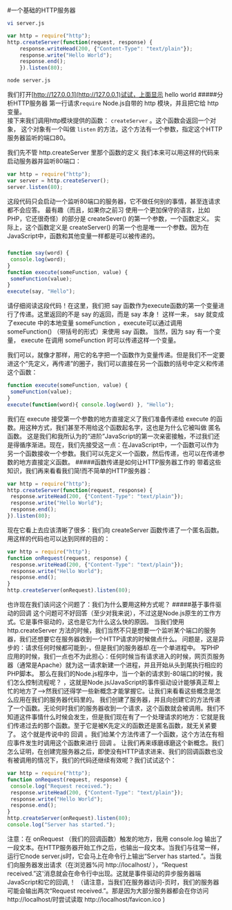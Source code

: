 #一个基础的HTTP服务器
```bash
vi server.js
```
```js
var http = require("http");
http.createServer(function(request, response) {
	response.writeHead(200, {"Content-Type": "text/plain"});
	response.write("Hello World");
	response.end();
	}).listen(80);
```
```bash
node server.js
```
我们打开[http://127.0.0.1](http://127.0.0.1)试试，上面显示 hello world
#####分析HTTP服务器
第一行请求`require` Node.js自带的 http 模块，并且把它给 http 变量。				
接下来我们调用http模块提供的函数： `createServer` 。这个函数会返回一个对象，
这个对象有一个叫做 `listen` 的方法，这个方法有一个参数，指定这个HTTP服务器监听的端口80。

我们先不管 http.createServer 里那个函数的定义
我们本来可以用这样的代码来启动服务器并监听80端口：
```js
var http = require("http");
var server = http.createServer();
server.listen(80);
```
这段代码只会启动一个监听80端口的服务器，它不做任何别的事情，甚至连请求都不会应答。
最有趣（而且，如果你之前习 使用一个更加保守的语言，比如PHP，它还很奇怪）的部分是 createSever() 的第一个参数，一个函数定义。
实际上，这个函数定义是 createServer() 的第一个也是唯一一个参数。因为在JavaScript中，函数和其他变量一样都是可以被传递的。
#####
```js
function say(word) {
 console.log(word);
}
function execute(someFunction, value) {
 someFunction(value);
}
execute(say, "Hello");
```
请仔细阅读这段代码！在这里，我们把 say 函数作为execute函数的第一个变量进行了传递。这里返回的不是 say 的返回，而是 say 本身！
这样一来， say 就变成了execute 中的本地变量 someFunction ，execute可以通过调用 someFunction() （带括号的形式）来使用 say 函数。
当然，因为 say 有一个变量， execute 在调用 someFunction 时可以传递这样一个变量。

我们可以，就像才那样，用它的名字把一个函数作为变量传递。但是我们不一定要进这个“先定义，再传递”的圈子，我们可以直接在另一个函数的括号中定义和传递这个函数：
```js
function execute(someFunction, value) {
 someFunction(value);
}
execute(function(word){ console.log(word) }, "Hello");
```
我们在 execute 接受第一个参数的地方直接定义了我们准备传递给 execute 的函数。用这种方式，我们甚至不用给这个函数起名字，这也是为什么它被叫做 匿名函数。
这是我们和我所认为的“进阶”JavaScript的第一次亲密接触，不过我们还是得循序渐进。现在，我们先接受这一点：在JavaScript中，一个函数可以作为另一个函数接收一个参数。我们可以先定义一个函数，然后传递，也可以在传递参数的地方直接定义函数。
#####函数传递是如何让HTTP服务器工作的
带着这些知识，我们再来看看我们简!而不简单的HTTP服务器：
```js
var http = require("http");
http.createServer(function(request, response) {
 response.writeHead(200, {"Content-Type": "text/plain"});
 response.write("Hello World");
 response.end();
}).listen(80);
```
现在它看上去应该清晰了很多：我们向 createServer 函数传递了一个匿名函数。用这样的代码也可以达到同样的目的：
```js
var http = require("http");
function onRequest(request, response) {
 response.writeHead(200, {"Content-Type": "text/plain"});
 response.write("Hello World");
 response.end();
}
http.createServer(onRequest).listen(80);
```
也许现在我们该问这个问题了：我们为什么要用这种方式呢？
#####基于事件驱动的回调
这个问题可不好回答（至少对我来说），不过这是Node.js原生的工作方式。它是事件驱动的，这也是它为什么这么快的原因。
当我们使用 http.createServer 方法的时候，我们当然不只是想要一个监听某个端口的服务器，我们还想要它在服务器收到一个HTTP请求的时候做点什么。
问题是，这是异步的：请求任何时候都可能到-，但是我们的服务器却.在一个单进程中。
写PHP应用的时候，我们一点也不为此担心：任何时候当有请求进入的时候，网页页服务器（通常是Apache）就为这一请求新建一个进程，并且开始从头到尾执行相应的PHP脚本。
那么在我们的Node.js程序中，当一个新的请求到-80端口的时候，我们怎么控制流程呢？
，这就是Node.js/JavaScript的事件驱动设计能够真正帮上忙的地方了——>然我们还得学一些新概念才能掌握它。让我们来看看这些概念是怎么应用在我们的服务器代码里的。
我们创建了服务器，并且向创建它的方法传递了一个函数。无论何时我们的服务器收到一个请求，这个函数就会被调用。我们不知道这件事情什么时候会发生，但是我们现在有了一个处理请求的地方：它就是我们传递过去的那个函数。至于它是被K先定义的函数还是匿名函数，就无关紧要了。
这个就是传说中的 回调 。我们给某个方法传递了一个函数，这个方法在有相应事件发生时调用这个函数来进行 回调 。
让我们再来琢磨琢磨这个新概念。我们怎么证明，在创建完服务器之后，即使没有HTTP请求进来、我们的回调函数也没有被调用的情况下，我们的代码还继续有效呢？我们试试这个：
```js
var http = require("http");
function onRequest(request, response) {
 console.log("Request received.");
 response.writeHead(200, {"Content-Type": "text/plain"});
 response.write("Hello World");
 response.end();
}
http.createServer(onRequest).listen(80);
console.log("Server has started.");
```
注意：在 onRequest （我们的回调函数）触发的地方，我用 console.log 输出了一段文本。在HTTP服务器开始工作之后，也输出一段文本。当我们与往常一样，运行它node server.js时，它会马上在命令行上输出“Server has started.”。当我们向服务器发出请求（在浏览器%问
http://localhost/ ），“Request received.”这'消息就会在命令行中出现。这就是事件驱动的异步服务器端JavaScript和它的回调,！
（请注意，当我们在服务器访问-页时，我们的服务器可能会输出两次“Request received.”。那是因为大部分服务器都会在你访问 http://localhost/时尝试读取 http://localhost/favicon.ico )
